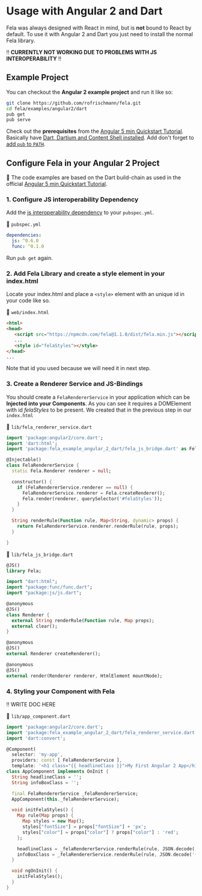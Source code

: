 # Usage with Angular 2 and Dart

Fela was always designed with React in mind, but is **not** bound to React by default. 
To use it with Angular 2 and Dart you just need to install the normal Fela library.

:bangbang: **CURRENTLY NOT WORKING DUE TO PROBLEMS WITH JS INTEROPERABILITY** :bangbang:

## Example Project

You can checkout the **Angular 2 example project** and run it like so:

```sh
git clone https://github.com/rofrischmann/fela.git
cd fela/examples/angular2/dart
pub get
pub serve
```

Check out the **prerequisites** from the [Angular 5 min Quickstart Tutorial](https://angular.io/docs/ts/latest/quickstart.html).
Basically have [Dart, Dartium and Content Shell installed](https://www.dartlang.org/install).
Add don't forget to [add `pub` to `PATH`](https://www.dartlang.org/tools/pub/installing).


## Configure Fela in your Angular 2 Project

:red_circle: The code examples are based on the Dart build-chain as used in the official [Angular 5 min Quickstart Tutorial](https://angular.io/docs/ts/latest/quickstart.html).
 
### 1. Configure JS interoperability Dependency

Add the [js interoperability dependency](https://pub.dartlang.org/packages/js) to your `pubspec.yml`.

:file_folder: `pubspec.yml`
```yml
dependencies:
  js: ^0.6.0
  func: ^0.1.0
```

Run `pub get` again.


### 2. Add Fela Library and create a style element in your index.html

Locate your index.html and place a `<style>` element with an unique id in your code like so.

:file_folder: `web/index.html`
```html
<html>
<head>
   <script src="https://npmcdn.com/fela@1.1.0/dist/fela.min.js"></script>
   ...
   <style id="felaStyles"></style>
</head>
...
```

Note that id you used because we will need it in next step.

### 3. Create a Renderer Service and JS-Bindings

You should create a `FelaRendererService` in your application which can be **Injected into your Components**. 
As you can see it requires a DOMElement with id *felaStyles* to be present. We created that in the previous step in our `index.html`
 
:file_folder: `lib/fela_renderer_service.dart`

```dart
import 'package:angular2/core.dart';
import 'dart:html';
import 'package:fela_example_angular_2_dart/fela_js_bridge.dart' as Fela;

@Injectable()
class FelaRendererService {
  static Fela.Renderer renderer = null;

  constructor() {
    if (FelaRendererService.renderer == null) {
      FelaRendererService.renderer = Fela.createRenderer();
      Fela.render(renderer, querySelector('#felaStyles'));
    }
  }

  String renderRule(Function rule, Map<String, dynamic> props) {
    return FelaRendererService.renderer.renderRule(rule, props);
  }

}
```

:file_folder: `lib/fela_js_bridge.dart`

```dart
@JS()
library Fela;

import "dart:html";
import "package:func/func.dart";
import "package:js/js.dart";

@anonymous
@JS()
class Renderer {
  external String renderRule(Function rule, Map props);
  external clear();
}

@anonymous
@JS()
external Renderer createRenderer();

@anonymous
@JS()
external render(Renderer renderer, HtmlElement mountNode);

```


### 4. Styling your Component with Fela

:bangbang: WRITE DOC HERE

:file_folder: `lib/app_component.dart`

```dart
import 'package:angular2/core.dart';
import 'package:fela_example_angular_2_dart/fela_renderer_service.dart';
import 'dart:convert';

@Component(
  selector: 'my-app',
  providers: const [ FelaRendererService ],
  template: '<h1 class="{{ headlineClass }}">My First Angular 2 App</h1>')
class AppComponent implements OnInit {
  String headlineClass = '';
  String infoBoxClass = '';

  final FelaRendererService _felaRendererService;
  AppComponent(this._felaRendererService);

  void initFelaStyles() {
    Map rule(Map props) {
      Map styles = new Map();
      styles["fontSize"] = props["fontSize"] + 'px';
      styles["color"] = props["color"] ? props["color"] : 'red';
    };

    headlineClass = _felaRendererService.renderRule(rule, JSON.decode('{ "fontSize": 20 }'));
    infoBoxClass = _felaRendererService.renderRule(rule, JSON.decode('{ "color": "#00ff00" }'));
  }

  void ngOnInit() {
    initFelaStyles();
  }
}
```




